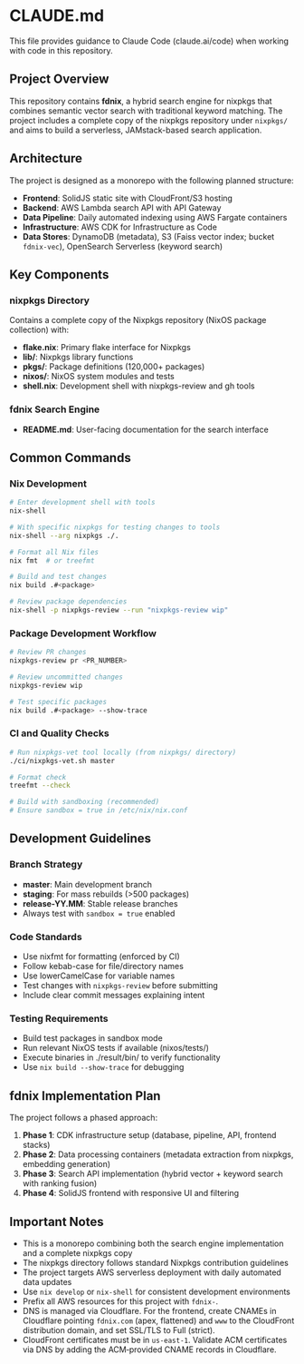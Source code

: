 # CLAUDE.md

This file provides guidance to Claude Code (claude.ai/code) when working with code in this repository.

## Project Overview

This repository contains **fdnix**, a hybrid search engine for nixpkgs that combines semantic vector search with traditional keyword matching. The project includes a complete copy of the nixpkgs repository under `nixpkgs/` and aims to build a serverless, JAMstack-based search application.

## Architecture

The project is designed as a monorepo with the following planned structure:
- **Frontend**: SolidJS static site with CloudFront/S3 hosting
- **Backend**: AWS Lambda search API with API Gateway
- **Data Pipeline**: Daily automated indexing using AWS Fargate containers
- **Infrastructure**: AWS CDK for Infrastructure as Code
- **Data Stores**: DynamoDB (metadata), S3 (Faiss vector index; bucket `fdnix-vec`), OpenSearch Serverless (keyword search)

## Key Components

### nixpkgs Directory
Contains a complete copy of the Nixpkgs repository (NixOS package collection) with:
- **flake.nix**: Primary flake interface for Nixpkgs
- **lib/**: Nixpkgs library functions  
- **pkgs/**: Package definitions (120,000+ packages)
- **nixos/**: NixOS system modules and tests
- **shell.nix**: Development shell with nixpkgs-review and gh tools

### fdnix Search Engine
- **README.md**: User-facing documentation for the search interface

## Common Commands

### Nix Development
```bash
# Enter development shell with tools
nix-shell

# With specific nixpkgs for testing changes to tools
nix-shell --arg nixpkgs ./.

# Format all Nix files
nix fmt  # or treefmt

# Build and test changes
nix build .#<package>

# Review package dependencies
nix-shell -p nixpkgs-review --run "nixpkgs-review wip"
```

### Package Development Workflow
```bash
# Review PR changes
nixpkgs-review pr <PR_NUMBER>

# Review uncommitted changes  
nixpkgs-review wip

# Test specific packages
nix build .#<package> --show-trace
```

### CI and Quality Checks
```bash
# Run nixpkgs-vet tool locally (from nixpkgs/ directory)
./ci/nixpkgs-vet.sh master

# Format check
treefmt --check

# Build with sandboxing (recommended)
# Ensure sandbox = true in /etc/nix/nix.conf
```

## Development Guidelines

### Branch Strategy
- **master**: Main development branch
- **staging**: For mass rebuilds (>500 packages)
- **release-YY.MM**: Stable release branches
- Always test with `sandbox = true` enabled

### Code Standards
- Use nixfmt for formatting (enforced by CI)
- Follow kebab-case for file/directory names
- Use lowerCamelCase for variable names
- Test changes with `nixpkgs-review` before submitting
- Include clear commit messages explaining intent

### Testing Requirements
- Build test packages in sandbox mode
- Run relevant NixOS tests if available (nixos/tests/)
- Execute binaries in ./result/bin/ to verify functionality
- Use `nix build --show-trace` for debugging

## fdnix Implementation Plan

The project follows a phased approach:

1. **Phase 1**: CDK infrastructure setup (database, pipeline, API, frontend stacks)
2. **Phase 2**: Data processing containers (metadata extraction from nixpkgs, embedding generation)  
3. **Phase 3**: Search API implementation (hybrid vector + keyword search with ranking fusion)
4. **Phase 4**: SolidJS frontend with responsive UI and filtering



## Important Notes

- This is a monorepo combining both the search engine implementation and a complete nixpkgs copy
- The nixpkgs directory follows standard Nixpkgs contribution guidelines
- The project targets AWS serverless deployment with daily automated data updates
- Use `nix develop` or `nix-shell` for consistent development environments
- Prefix all AWS resources for this project with `fdnix-`.
 - DNS is managed via Cloudflare. For the frontend, create CNAMEs in Cloudflare pointing `fdnix.com` (apex, flattened) and `www` to the CloudFront distribution domain, and set SSL/TLS to Full (strict).
 - CloudFront certificates must be in `us-east-1`. Validate ACM certificates via DNS by adding the ACM‑provided CNAME records in Cloudflare.
